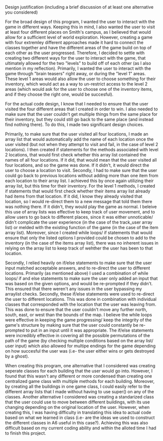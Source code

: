 Design justification (including a brief discussion of at least one alternative you considered)

For the broad design of this program, I wanted the user to interact with the game in different ways. Keeping this in mind, I also wanted the user to visit at least four different places on Smith's campus, as I believed that would allow for a sufficient level of world exploration. However, creating a game with four extremley different approaches made it hard to connect the classes together and have the different areas of the game build on top of each other as the user progressed. Therefore, I decided to settle with creating two different ways for the user to interact with the game, that ultimately allowed for the two "levels" to build off of each other (as I also mention in my reflection). Primarily, I wanted the user to interact with the game through "brain teasers" right away, or during the "level 1" areas. These level 1 areas would also allow the user to choose something for their inventory, which would act as a way to un-restrict access to the level 2 areas (which would ask for the user to choose one of the inventory items, and if they choose the right one, would be succesful). 

For the actual code design, I know that I needed to ensure that the user visited the four different areas that I created in order to win. I also needed to make sure that the user couldn't get multiple things from the same place for their inventory, but they could still go back to the same place (and instead find nothing there). To do this, I made two significant design choices. 

Primarily, to make sure that the user visited all four locations, I made an array list that would automatically add the name of each location once the user visited (but not when they attempt to visit and fail, in the case of level 2 locations). I then created if statements for the methods associated with level 2 locations, that would first check whether this array list contained the names of all four locations. If it did, that would mean that the user visited all four locations, and so the game was done. If it didn't, it would direct the user to choose a location to visit. Secondly, I had to make sure that the user could go back to previous locations without adding more than one item from each location to their array list. I achieved this by once again utilizing their array list, but this time for their inventory. For the level 1 methods, I created if statements that would first check whether their items array list already had items from that location. If it did, I know they already visited that location, so I would re-direct them to a new message that told them there was nothing there. If it didn't, they would play the game as normal. I beleive this use of array lists was effective to keep track of user movement, and to allow users to go back to different places, since it was either unnoticable/ didn't complicate the user experience (in the case of the track_user array list) or melded with the existing function of the game (in the case of the item array list). Moreover, since I created while loops/ if statements that would ensure that only the listed options I provided could be chosen to add to the inventory (in the case of the items array list), there was no inherent issues in relying on the array list to keep track of wehther the user has been to that location. 

Secondly, I relied heavily on if/else statements to make sure that the user input matched acceptable answers, and to re-direct the user to different locations. Primarily (as mentioned above) I used a combination of while loops/ if and else statements to make sure the user only added an input that was based on the given options, and would be re-prompted if they didn't. This ensured that there weren't any issues in the user bypassing my arraylist checks. Secondly, these if/else statements were used to re-direct the user to different locations. This was done in combination with individual classes that corresponded with the location that the user was leaving from. This was done to ensure that the user couldn't move any further north, south, east, or west than the bounds of the map. I believe the while loops were effective in keeping the game progressing/ keep the integrity of the game's structure by making sure that the user could constantly be re-prompted to put in an input until it was appropriate. The if/else statements were incredibly effective in covering all the possible permutations of the path of the game (by checking multiple conditions based on the array list/ user input) which also allowed for multipe endings for the game depending on how succesful the user was (i.e- the user either wins or gets destroyed by a ghost). 

When creating this program, one alternative that I considered was creating seperate classes for each building that the user would go into. However, I found that this wasn't any different or more condensed than creating one centralized game class with multiple methods for each building. Moreover, by creating all the buildings in one game class, I could easily refer to the different array lists that I made without having to use super() on any of the classes. Another alternative I considered was creating a standarized class that the user could use to move between different buildings, with its use changing depending on the original location of the user. However, when creating this, I was having difficulty in translating this idea to actual code based on what we learned in class (i.e- are the ideas we used to construct the different classes in A6 useful in this case?). Achieving this was also difficult based on my current coding ability and within the alloted time I had to finish this project. 